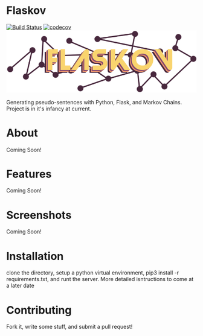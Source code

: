 # Flaskov
[![Build Status](https://travis-ci.org/Svaught598/Flaskov.png?branch=master)](https://travis-ci.org/github/Svaught598/Flaskov)      [![codecov](https://codecov.io/gh/Svaught598/Flaskov/branch/master/graph/badge.svg)](https://codecov.io/gh/Svaught598/Flaskov)
![Logo](src/flaskov/static/images/logo.png)

Generating pseudo-sentences with Python, Flask, and Markov Chains.
Project is in it's infancy at current.

# About

Coming Soon!

# Features

Coming Soon!

# Screenshots

Coming Soon!

# Installation

clone the directory, setup a python virtual environment, pip3 install -r requirements.txt, and runt the server. More detailed isntructions to come at a later date

# Contributing

Fork it, write some stuff, and submit a pull request!